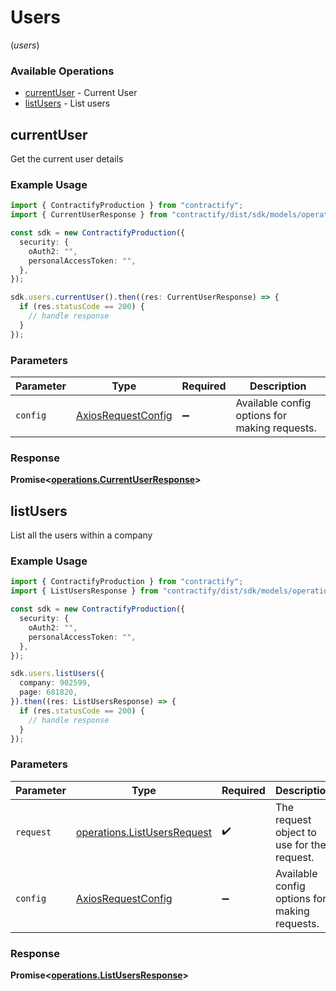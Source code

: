 # Users
(*users*)

### Available Operations

* [currentUser](#currentuser) - Current User
* [listUsers](#listusers) - List users

## currentUser

Get the current user details

### Example Usage

```typescript
import { ContractifyProduction } from "contractify";
import { CurrentUserResponse } from "contractify/dist/sdk/models/operations";

const sdk = new ContractifyProduction({
  security: {
    oAuth2: "",
    personalAccessToken: "",
  },
});

sdk.users.currentUser().then((res: CurrentUserResponse) => {
  if (res.statusCode == 200) {
    // handle response
  }
});
```

### Parameters

| Parameter                                                    | Type                                                         | Required                                                     | Description                                                  |
| ------------------------------------------------------------ | ------------------------------------------------------------ | ------------------------------------------------------------ | ------------------------------------------------------------ |
| `config`                                                     | [AxiosRequestConfig](https://axios-http.com/docs/req_config) | :heavy_minus_sign:                                           | Available config options for making requests.                |


### Response

**Promise<[operations.CurrentUserResponse](../../models/operations/currentuserresponse.md)>**


## listUsers

List all the users within a company

### Example Usage

```typescript
import { ContractifyProduction } from "contractify";
import { ListUsersResponse } from "contractify/dist/sdk/models/operations";

const sdk = new ContractifyProduction({
  security: {
    oAuth2: "",
    personalAccessToken: "",
  },
});

sdk.users.listUsers({
  company: 902599,
  page: 681820,
}).then((res: ListUsersResponse) => {
  if (res.statusCode == 200) {
    // handle response
  }
});
```

### Parameters

| Parameter                                                                  | Type                                                                       | Required                                                                   | Description                                                                |
| -------------------------------------------------------------------------- | -------------------------------------------------------------------------- | -------------------------------------------------------------------------- | -------------------------------------------------------------------------- |
| `request`                                                                  | [operations.ListUsersRequest](../../models/operations/listusersrequest.md) | :heavy_check_mark:                                                         | The request object to use for the request.                                 |
| `config`                                                                   | [AxiosRequestConfig](https://axios-http.com/docs/req_config)               | :heavy_minus_sign:                                                         | Available config options for making requests.                              |


### Response

**Promise<[operations.ListUsersResponse](../../models/operations/listusersresponse.md)>**

